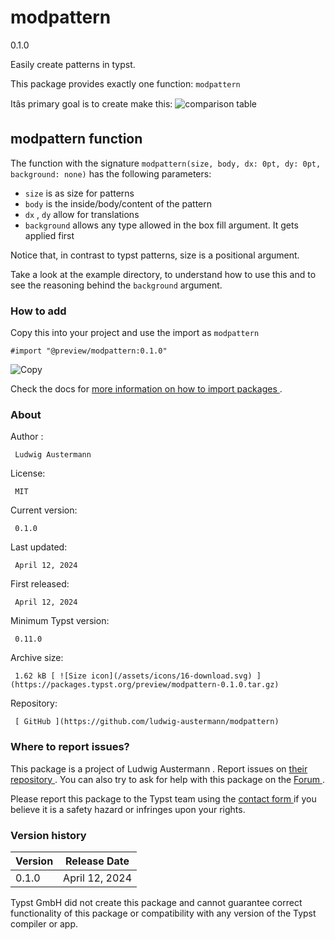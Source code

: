 #  modpattern

0.1.0

Easily create patterns in typst.

This package provides exactly one function: ` modpattern `

Itâs primary goal is to create make this: ![comparison
table](https://github.com/typst/packages/raw/main/packages/preview/modpattern/0.1.0/examples/comparison.png)

##  modpattern function

The function with the signature ` modpattern(size, body, dx: 0pt, dy: 0pt,
background: none) ` has the following parameters:

  * ` size ` is as size for patterns 
  * ` body ` is the inside/body/content of the pattern 
  * ` dx ` , ` dy ` allow for translations 
  * ` background ` allows any type allowed in the box fill argument. It gets applied first 

Notice that, in contrast to typst patterns, size is a positional argument.

Take a look at the example directory, to understand how to use this and to see
the reasoning behind the ` background ` argument.

###  How to add

Copy this into your project and use the import as  ` modpattern `

    
    
    #import "@preview/modpattern:0.1.0"

![Copy](/assets/icons/16-copy.svg)

Check the docs for  [ more information on how to import packages
](https://typst.app/docs/reference/scripting/#packages) .

###  About

Author  :

     Ludwig Austermann 
License:

     MIT 
Current version:

     0.1.0 
Last updated:

     April 12, 2024 
First released:

     April 12, 2024 
Minimum Typst version:

     0.11.0 
Archive size:

     1.62 kB [ ![Size icon](/assets/icons/16-download.svg) ](https://packages.typst.org/preview/modpattern-0.1.0.tar.gz)
Repository:

     [ GitHub ](https://github.com/ludwig-austermann/modpattern)

###  Where to report issues?

This  package  is a project of  Ludwig Austermann  .  Report issues on  [
their repository ](https://github.com/ludwig-austermann/modpattern) .  You can
also try to ask for help with this  package  on the  [ Forum
](https://forum.typst.app) .

Please report this  package  to the Typst team using the  [ contact form
](https://typst.app/contact) if you believe it is a safety hazard or infringes
upon your rights.

###  Version history

Version  |  Release Date   
---|---  
0.1.0  |  April 12, 2024   
  
Typst GmbH did not create this  package  and cannot guarantee correct
functionality of this  package  or compatibility with any version of the Typst
compiler or app.

